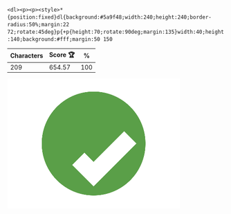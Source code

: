 `<dl><p><p><style>*{position:fixed}dl{background:#5a9f48;width:240;height:240;border-radius:50%;margin:22 72;rotate:45deg}p{+p{height:70;rotate:90deg;margin:135}width:40;height:140;background:#fff;margin:50 150`

| Characters | Score 🏆 | %   |
| ---------- | -------- | --- |
| 209        | 654.57   | 100 |

![](/2025/Apr2025/30/20250430.png)
